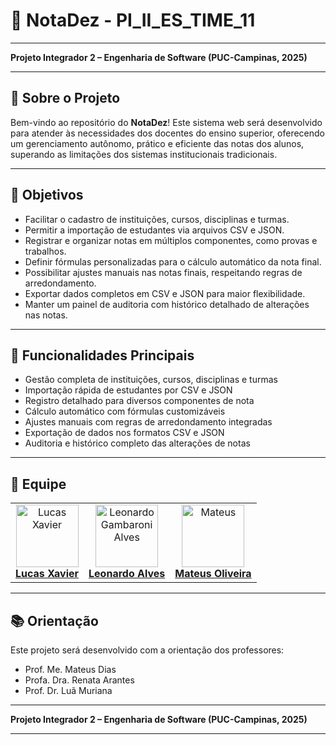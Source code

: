 # 🌟 **NotaDez - PI_II_ES_TIME_11**
---

**Projeto Integrador 2 – Engenharia de Software (PUC-Campinas, 2025)**

---

## 🏢 **Sobre o Projeto**

Bem-vindo ao repositório do **NotaDez**! Este sistema web será desenvolvido para atender às necessidades dos docentes do ensino superior, oferecendo um gerenciamento autônomo, prático e eficiente das notas dos alunos, superando as limitações dos sistemas institucionais tradicionais.

---

## 🎯 **Objetivos**

- Facilitar o cadastro de instituições, cursos, disciplinas e turmas.  
- Permitir a importação de estudantes via arquivos CSV e JSON.  
- Registrar e organizar notas em múltiplos componentes, como provas e trabalhos.  
- Definir fórmulas personalizadas para o cálculo automático da nota final.  
- Possibilitar ajustes manuais nas notas finais, respeitando regras de arredondamento.  
- Exportar dados completos em CSV e JSON para maior flexibilidade.  
- Manter um painel de auditoria com histórico detalhado de alterações nas notas. 

---

## 🚀 **Funcionalidades Principais**

- Gestão completa de instituições, cursos, disciplinas e turmas  
- Importação rápida de estudantes por CSV e JSON  
- Registro detalhado para diversos componentes de nota  
- Cálculo automático com fórmulas customizáveis  
- Ajustes manuais com regras de arredondamento integradas  
- Exportação de dados nos formatos CSV e JSON  
- Auditoria e histórico completo das alterações de notas 

---

## 👥 **Equipe**

<table> 
     <tr> 
          <td align="center"> 
               <a href="https://github.com/lucaxaviers"> 
                    <img src="https://avatars.githubusercontent.com/lucaxaviers" width="100px;" alt="Lucas Xavier"/> 
                    <br /> 
                    <b>Lucas Xavier</b> 
               </a> 
          </td> 
          <td align="center"> 
               <a href="https://github.com/Leo-Alves123"> 
                    <img src="https://avatars.githubusercontent.com/Leo-Alves123" width="100px;" alt="Leonardo Gambaroni Alves"/> 
                    <br /> 
                    <b>Leonardo Alves</b> 
               </a> 
          </td>
          <td align="center">
               <a href="https://github.com/mateusor">
                    <img src="https://avatars.githubusercontent.com/mateusor" width="100px;" alt="Mateus"/> 
                    <br /> 
                    <b>Mateus Oliveira</b> 
               </a> 
          </td> 
     </tr> 
</table>

---

## 📚 **Orientação**

Este projeto será desenvolvido com a orientação dos professores:

- Prof. Me. Mateus Dias  
- Profa. Dra. Renata Arantes  
- Prof. Dr. Luã Muriana  

---

**Projeto Integrador 2 – Engenharia de Software (PUC-Campinas, 2025)**

---
